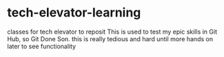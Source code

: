 # tech-elevator-learning
classes for tech elevator to reposit
This is used to test my epic skills in Git Hub, so Git Done Son.
this is really tedious and hard until more hands on later to see functionality
